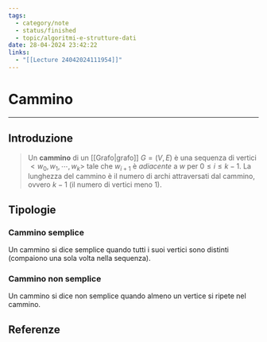 ```yaml
---
tags:
  - category/note
  - status/finished
  - topic/algoritmi-e-strutture-dati
date: 28-04-2024 23:42:22
links:
  - "[[Lecture 24042024111954]]"
---
```

# Cammino
---
## Introduzione
> Un **cammino** di un [[Grafo|grafo]] $G = (V, E)$ è una sequenza di vertici $<w_{0}, w_{1}, \cdots, w_{k}>$ tale che $w_{i+1}$ è _adiacente_ a $w$ per $0 \leq i \leq k-1$. La lunghezza del cammino è il numero di archi attraversati dal cammino, ovvero $k-1$ (il numero di vertici meno 1).

## Tipologie
### Cammino semplice
Un cammino si dice semplice quando tutti i suoi vertici sono distinti (compaiono una sola volta nella sequenza).

### Cammino non semplice
Un cammino si dice non semplice quando almeno un vertice si ripete nel cammino.

## Referenze